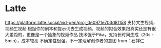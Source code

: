 # Latte
https://platform.latte.social/vid-gen/proj_0e0971e703d81158
支持文生视频，视频生视频
根据你的剧本和提示词去生成视频，视频的拟合效果跟真实还是有很大差距的，更像是一个抽象的视频作品
技术强于Pika，支持长时间生成（20s - 5min），成本较高
不确定性很强，不一定理解创作者的意图
from：石祥仁
